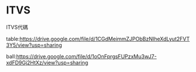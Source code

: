 # ITVS
ITVS代碼

table:https://drive.google.com/file/d/1CGdMeimmZJPObBzNIheXdLyut2FVT3Y5/view?usp=sharing

ball:https://drive.google.com/file/d/1oOnFprgsFUPzxMu3wJ7-xdFD9Gj2HtXz/view?usp=sharing
